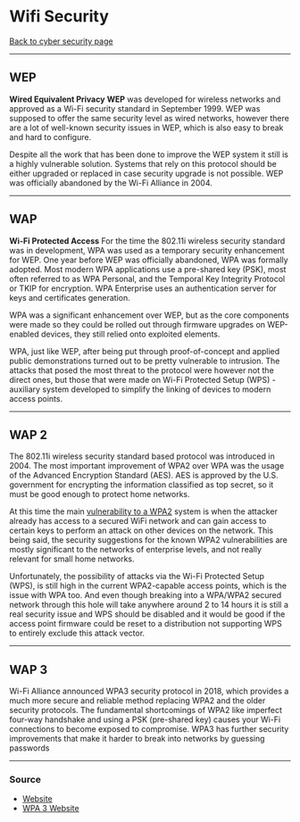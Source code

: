 # Wifi Security
[Back to cyber security page](../index.md)
- --
## WEP
**Wired Equivalent Privacy**
**WEP** was developed for wireless networks and approved as a Wi-Fi security standard in September 1999. WEP was supposed to offer the same security level as wired networks, however there are a lot of well-known security issues in WEP, which is also easy to break and hard to configure.

Despite all the work that has been done to improve the WEP system it still is a highly vulnerable solution. Systems that rely on this protocol should be either upgraded or replaced in case security upgrade is not possible. WEP was officially abandoned by the Wi-Fi Alliance in 2004.
- --
## WAP
**Wi-Fi Protected Access**
For the time the 802.11i wireless security standard was in development, WPA was used as a temporary security enhancement for WEP. One year before WEP was officially abandoned, WPA was formally adopted. Most modern WPA applications use a pre-shared key (PSK), most often referred to as WPA Personal, and the Temporal Key Integrity Protocol or TKIP for encryption. WPA Enterprise uses an authentication server for keys and certificates generation.

WPA was a significant enhancement over WEP, but as the core components were made so they could be rolled out through firmware upgrades on WEP-enabled devices, they still relied onto exploited elements.

WPA, just like WEP, after being put through proof-of-concept and applied public demonstrations turned out to be pretty vulnerable to intrusion. The attacks that posed the most threat to the protocol were however not the direct ones, but those that were made on Wi-Fi Protected Setup (WPS) - auxiliary system developed to simplify the linking of devices to modern access points.
- --
## WAP 2
The 802.11i wireless security standard based protocol was introduced in 2004. The most important improvement of WPA2 over WPA was the usage of the Advanced Encryption Standard (AES). AES is approved by the U.S. government for encrypting the information classified as top secret, so it must be good enough to protect home networks.

At this time the main [vulnerability to a WPA2](https://www.netspotapp.com/krack-wifi-vulnerability-wpa2.html) system is when the attacker already has access to a secured WiFi network and can gain access to certain keys to perform an attack on other devices on the network. This being said, the security suggestions for the known WPA2 vulnerabilities are mostly significant to the networks of enterprise levels, and not really relevant for small home networks.

Unfortunately, the possibility of attacks via the Wi-Fi Protected Setup (WPS), is still high in the current WPA2-capable access points, which is the issue with WPA too. And even though breaking into a WPA/WPA2 secured network through this hole will take anywhere around 2 to 14 hours it is still a real security issue and WPS should be disabled and it would be good if the access point firmware could be reset to a distribution not supporting WPS to entirely exclude this attack vector.
- --
## WAP 3
Wi-Fi Alliance announced WPA3 security protocol in 2018, which provides a much more secure and reliable method replacing WPA2 and the older security protocols. The fundamental shortcomings of WPA2 like imperfect four-way handshake and using a PSK (pre-shared key) causes your Wi-Fi connections to become exposed to compromise. WPA3 has further security improvements that make it harder to break into networks by guessing passwords
- --
### Source
- [Website](https://www.netspotapp.com/blog/wifi-security/wifi-encryption-and-security.html)
- [WPA 3 Website](https://www.asus.com/us/support/FAQ/1042478)